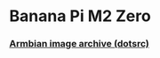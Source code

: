 # Banana Pi M2 Zero
### [Armbian image archive (dotsrc)](https://mirrors.dotsrc.org/armbian-dl/bananapim2zero/archive/)
